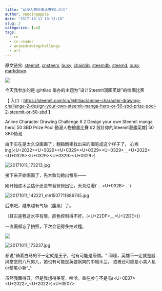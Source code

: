 ```yaml
---
title: "动漫人物绘画比赛#2:木兰"
author: dancingapple
date: "2017-10-11 10:13:18"
slug: 2
categories: [cn]
tags: 
  - cn
  - cn-reader
  - animedrawingchallenge
  - art
---
```


原文链接: [steemit](https://steemit.com), [cnsteem](https://cnsteem.com), [busy](https://busy.org), [chainbb](https://chainbb.com), [steemdb](https://steemdb.com), [steemd](https://steemd.com), [busy](https://busy.org), [markdown](https://raw.githubusercontent.com/pzhaonet/steem_dancingapple/master/content/post/2.md)

![](https://steemitimages.com/DQmUyNsT1BCQWUNTDVD5DRAbCSEcNnotZoKvnwiFVacEvQS/image.png)

今天我参加的是 @htliao 举办的主题为"设计Steemit漫画英雄"的绘画比赛

【 入口：https://steemit.com/cn/@htliao/anime-character-drawing-challenge-2-design-your-own-steemit-manga-hero-or-50-sbd-prize-pool-2-steemit-or-50-sbd 】

Anime Character Drawing Challenge # 2 Design your own Steemit manga hero| 50 SBD Prize Pool 
動漫人物繪畫比賽 #2 設計你的Steemit漫畫英雄| 50 SBD奬池

由于实在是太久没画画了，翻箱倒柜找出来的画笔成这个样子了，
心疼ing(<U+2022><U+0329><U+0329><U+0329><U+0329>＿<U+2022><U+0329><U+0329><U+0329><U+0329>)

![20171011_173213.jpg](https://steemitimages.com/DQmWoPVHqy9D3dndgkYWqpuAXTdMokyyp1T6HW87gjcXBaM/20171011_173213.jpg)

接下来开始画画了，先大致勾勒出雏形——

刚开始这木兰估计还没有替爸爸出征，天真烂漫(′ . .<U+032B> . `)

![20171011_142221_mh1507711886745.jpg](https://steemitimages.com/DQmNhQb1m9trrmmWs4pQCY64uEAZw6LT6mZtph1ph2cuWxs/20171011_142221_mh1507711886745.jpg)

后来吧，越来越有气场（腹黑）了。

（其实是我这水平有限，颜色控制得不好。(<U+22DF>﹏<U+22DE>)）

一直画都忘了拍照，下次会记得多拍过程。

![](https://steemitimages.com/DQmX3Q3rw6jHY1yj1q9RNr27yfUKfD9iZfovFjkdV6e1XVU/image.png)

![20171011_173237.jpg](https://steemitimages.com/DQmZMBj3ibMpnL5vVVjgYtcrxybvD2nRabJgeWz2hks6GSF/20171011_173237.jpg)

都说"骑着白马的不一定就是王子，他有可能是唐僧。"
同理，英雄不一定就是威风堂堂的八尺男儿，她也有可能是英姿飒爽的巾帼木兰，
或者还可能是小美人鱼or蜡笔小新^_^

虽然我画得丑，但是我想得美呀，哈哈，重在参与不是吗(<U+0E07> <U+2022>_<U+2022>)<U+0E07>
